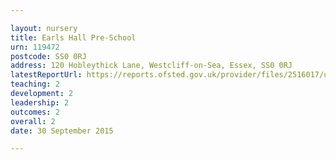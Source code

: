 ```yaml
---

layout: nursery
title: Earls Hall Pre-School
urn: 119472
postcode: SS0 0RJ
address: 120 Hobleythick Lane, Westcliff-on-Sea, Essex, SS0 0RJ
latestReportUrl: https://reports.ofsted.gov.uk/provider/files/2516017/urn/119472.pdf
teaching: 2
development: 2
leadership: 2
outcomes: 2
overall: 2
date: 30 September 2015

---
```

